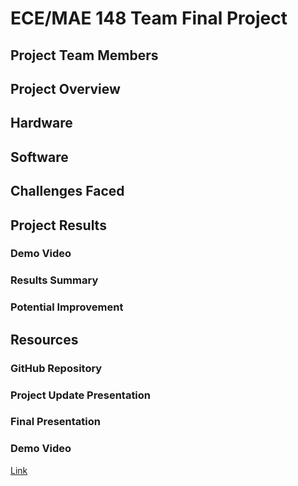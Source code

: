 # ECE/MAE 148 Team Final Project

## Project Team Members

## Project Overview

## Hardware

## Software

## Challenges Faced

## Project Results

### Demo Video

### Results Summary

### Potential Improvement

## Resources

### GitHub Repository

### Project Update Presentation

### Final Presentation

### Demo Video
[Link](https://www.youtube.com/watch?v=1tUkvhMy6k4)

